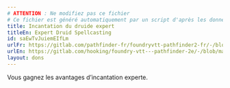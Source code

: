 ```yaml
---
# ATTENTION : Ne modifiez pas ce fichier
# Ce fichier est généré automatiquement par un script d'après les données du module Foundry VTT officiel et de sa traduction
title: Incantation du druide expert
titleEn: Expert Druid Spellcasting
id: saEwTvJuiemEIfLm
urlFr: https://gitlab.com/pathfinder-fr/foundryvtt-pathfinder2-fr/-/blob/master/data/feats/saEwTvJuiemEIfLm.htm
urlEn: https://gitlab.com/hooking/foundry-vtt---pathfinder-2e/-/blob/master/packs/data/feats.db/expert-druid-spellcasting.json
layout: dons
---
```

Vous gagnez les avantages d’incantation experte.
